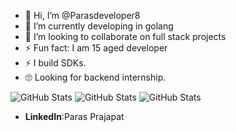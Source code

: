 - 👋 Hi, I’m @Parasdeveloper8
- 🌱 I’m currently  developing in golang
- 💞️ I’m looking to collaborate on full stack projects
- ⚡ Fun fact: I am 15 aged developer
- ⚡ I build SDKs.
- 🙄 Looking for backend internship.

![GitHub Stats](https://github-readme-stats.vercel.app/api?username=Parasdeveloper8&theme=default&show_icons=true&hide_border=true&count_private=true)
![GitHub Stats](https://github-readme-stats.vercel.app/api/top-langs/?username=Parasdeveloper8&theme=default&show_icons=true&hide_border=true&layout=compact)
![GitHub Stats](https://streak-stats.demolab.com?user=Parasdeveloper8&theme=default&hide_border=true)

- __LinkedIn__:Paras Prajapat
<!---
Parasdeveloper8/Parasdeveloper8 is a ✨ special ✨ repository because its `README.md` (this file) appears on your GitHub profile.
--->
